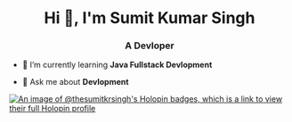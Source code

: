 <h1 align="center">Hi 👋, I'm Sumit Kumar Singh</h1>
<h3 align="center">A Devloper</h3>

- 🌱 I’m currently learning **Java Fullstack Devlopment**

- 💬 Ask me about **Devlopment**


<p align="left">
</p>

[![An image of @thesumitkrsingh's Holopin badges, which is a link to view their full Holopin profile](https://holopin.me/thesumitkrsingh)](https://holopin.io/@thesumitkrsingh)

